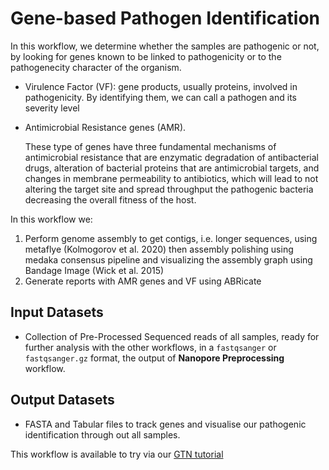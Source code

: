 # Gene-based Pathogen Identification

In this workflow, we determine whether the samples are pathogenic or not, by looking for genes known to be linked to pathogenicity or to the pathogenecity character of the organism.

- Virulence Factor (VF): gene products, usually proteins, involved in pathogenicity. By identifying them, we can call a pathogen and its severity level

- Antimicrobial Resistance genes (AMR).

    These type of genes have three fundamental mechanisms of antimicrobial resistance that are enzymatic degradation of antibacterial drugs, alteration of bacterial proteins that are antimicrobial targets, and changes in membrane permeability to antibiotics, which will lead to not altering the target site and spread throughput the pathogenic bacteria decreasing the overall fitness of the host.

In this workflow we:

1. Perform genome assembly to get contigs, i.e. longer sequences, using metaflye (Kolmogorov et al. 2020) then assembly polishing using medaka consensus pipeline and visualizing the assembly graph using Bandage Image (Wick et al. 2015)
2. Generate reports with AMR genes and VF using ABRicate

## Input Datasets
- Collection of Pre-Processed Sequenced reads of all samples, ready for further analysis with the other workflows, in a `fastqsanger` or `fastqsanger.gz` format, the output of **Nanopore Preprocessing** workflow.

## Output Datasets
- FASTA and Tabular files to track genes and visualise our pathogenic identification through out all samples.

This workflow is available to try via our [GTN tutorial](https://training.galaxyproject.org/training-material/topics/microbiome/tutorials/pathogen-detection-from-nanopore-foodborne-data/tutorial.html)
